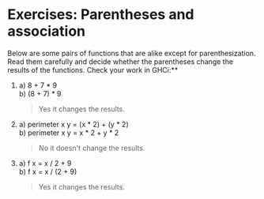 # Exercises: Parentheses and association

Below are some pairs of functions that are alike except for parenthesization. Read them carefully and decide whether the parentheses change the results of the functions. Check your work in GHCi:**

1.  
    a) 8 + 7 * 9  
    b) (8 + 7) * 9  
    > Yes it changes the results.  

2. a) perimeter x y = (x * 2) + (y * 2)  
   b) perimeter x y = x * 2 + y * 2  
   > No it doesn't change the results.  

3. a) f x = x / 2 + 9  
   b) f x = x / (2 + 9)  
   > Yes it changes the results.
